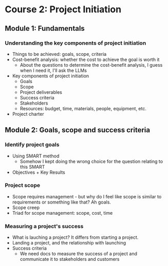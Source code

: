 # Course 2: Project Initiation

## Module 1: Fundamentals

### Understanding the key components of project initiation

- Things to be achieved: goals, scope, criteria
- Cost-benefit analysis: whether the cost to achieve the goal is worth it
  - About the questions to determine the cost-benefit analysis, I guess when I need it, I'll ask the LLMs
- Key components of project initiation
  - Goals
  - Scope
  - Project deliverables
  - Success criteria
  - Stakeholders
  - Resources: budget, time, materials, people, equipment, etc.
- Project charter

## Module 2: Goals, scope and success criteria

### Identify project goals

- Using SMART method
  - Somehow I kept doing the wrong choice for the question relating to this SMART
- Objectives + Key Results

### Project scope

- Scope requires management - but why do I feel like scope is similar to requirements or something like that? Ah goals.
- Scope creep
- Triad for scope management: scope, cost, time

### Measuring a project's success

- What is lauching a project? It differs from starting a project.
- Landing a project, and the relationship with launching
- Success criteria
  - We need docs to measure the success of a project and communicate it to stakeholders and customers

